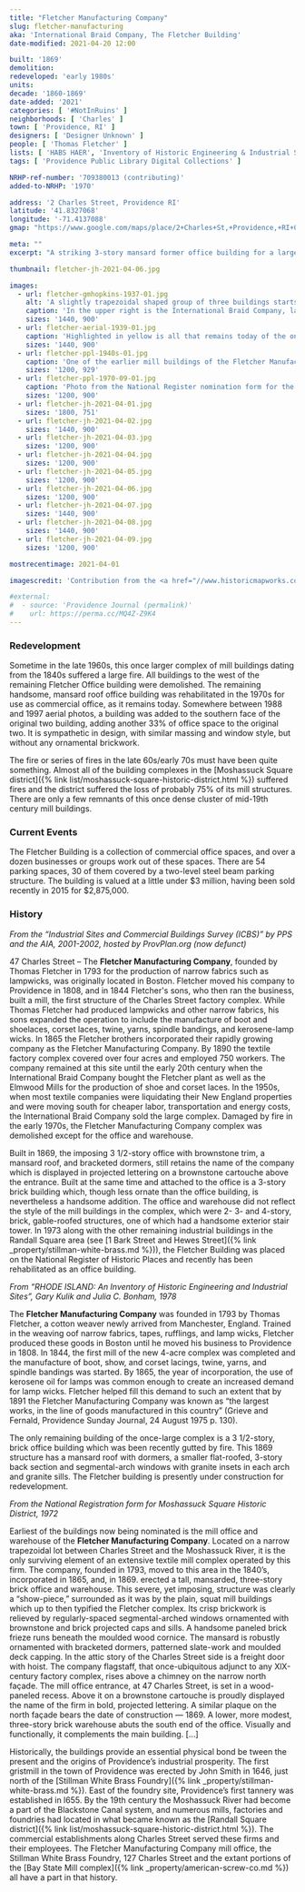 ```yaml
---
title: "Fletcher Manufacturing Company"
slug: fletcher-manufacturing
aka: 'International Braid Company, The Fletcher Building'
date-modified: 2021-04-20 12:00

built: '1869'
demolition:
redeveloped: 'early 1980s'
units:
decade: '1860-1869'
date-added: '2021'
categories: [ '#NotInRuins' ]
neighborhoods: [ 'Charles' ]
town: [ 'Providence, RI' ]
designers: [ 'Designer Unknown' ]
people: [ 'Thomas Fletcher' ]
lists: [ 'HABS HAER', 'Inventory of Historic Engineering & Industrial Sites 1978', 'Moshassuck Square Historic District', 'PPS/AIA Industrial Commercial Buildings Survey' ]
tags: [ 'Providence Public Library Digital Collections' ]

NRHP-ref-number: '709380013 (contributing)'
added-to-NRHP: '1970'

address: '2 Charles Street, Providence RI'
latitude: '41.8327068'
longitude: '-71.4137088'
gmap: "https://www.google.com/maps/place/2+Charles+St,+Providence,+RI+02904/@41.8327068,-71.4137088,17z/data=!3m1!4b1!4m5!3m4!1s0x89e445196792154d:0xe03d4863e65f0f29!8m2!3d41.8327068!4d-71.4115201"

meta: ""
excerpt: "A striking 3-story mansard former office building for a larger manufacturing complex of woven goods turned into various small office spaces"

thumbnail: fletcher-jh-2021-04-06.jpg

images:
  - url: fletcher-gmhopkins-1937-01.jpg
    alt: 'A slightly trapezoidal shaped group of three buildings starts narrow in the front, with the oldest building of red brick with rusticated brownstone details and a mansard roof of slate tiles with protruding dormer windows. Ornamental brickwork courses run under a wooden cornice. In the center of the west wall is a browstone cartouche displaying the name of the firm in pro­jected lettering. A similar plaque on the north façade bears the date of construction. A lower, more modest, three-story brick warehouse abuts the south end of the office which comple­ments the main building but is not nearly as ornate. Abutting the south end of that warehouse is a newer 1980s addition which is also complementary in design.'
    caption: 'In the upper right is the International Braid Company, labelled in 1937 on these G.M. Hopkins cadastral map (this is a mash up of Plates 5 and 22). Notice how different the street and railroad pattern is around the site — Charles Street no longer passes by the West of the office building, but rather around the east side and north as Mill Street does.'
    sizes: '1440, 900'
  - url: fletcher-aerial-1939-01.jpg
    caption: 'Highlighted in yellow is all that remains today of the once sprawling Fletcher Manufacturing company complex. Aerial from the Providence Historical Aerial Viewer, 1939.'
    sizes: '1440, 900'
  - url: fletcher-ppl-1940s-01.jpg
    caption: 'One of the earlier mill buildings of the Fletcher Manufacturing company, built 1866, demolished in the late 1960s after a fire. Photo is labelled as taken in the 1940s but we think it is probably older, likely the mid-1930s — Rhode Island Mills and Mill Villages Photograph Collection, Providence Public Library'
    sizes: '1200, 929'
  - url: fletcher-ppl-1970-09-01.jpg
    caption: 'Photo from the National Register nomination form for the Moshassuck Square Historic District, September 1970, photographer unknown'
    sizes: '1200, 900'
  - url: fletcher-jh-2021-04-01.jpg
    sizes: '1800, 751'
  - url: fletcher-jh-2021-04-02.jpg
    sizes: '1440, 900'
  - url: fletcher-jh-2021-04-03.jpg
    sizes: '1200, 900'
  - url: fletcher-jh-2021-04-04.jpg
    sizes: '1200, 900'
  - url: fletcher-jh-2021-04-05.jpg
    sizes: '1200, 900'
  - url: fletcher-jh-2021-04-06.jpg
    sizes: '1200, 900'
  - url: fletcher-jh-2021-04-07.jpg
    sizes: '1440, 900'
  - url: fletcher-jh-2021-04-08.jpg
    sizes: '1440, 900'
  - url: fletcher-jh-2021-04-09.jpg
    sizes: '1200, 900'

mostrecentimage: 2021-04-01

imagescredit: 'Contribution from the <a href="//www.historicmapworks.com/Map/US/895462/Plate+005/Providence+1937/Rhode+Island/" target="_blank">Historic Mapworks</a>; Providence Historical Aerial Viewer; <a href="//provlibdigital.org/islandora/object/islandora%3A268" target="_blank">Rhode Island Mills and Mill Villages Photograph Collection</a>, Providence Public Library; and the National Register nomination form'

#external:
#  - source: 'Providence Journal (permalink)'
#    url: https://perma.cc/MQ4Z-Z9K4
---
```


### Redevelopment

Sometime in the late 1960s, this once larger complex of mill buildings dating from the 1840s suffered a large fire. All buildings to the west of the remaining Fletcher Office building were demolished. The remaining handsome, mansard roof office building was rehabilitated in the 1970s for use as commercial office, as it remains today. Somewhere between 1988 and 1997 aerial photos, a building was added to the southern face of the original two building, adding another 33% of office space to the original two. It is sympathetic in design, with similar massing and window style, but without any ornamental brickwork. 

The fire or series of fires in the late 60s/early 70s must have been quite something. Almost all of the building complexes in the [Moshassuck Square district]({% link list/moshassuck-square-historic-district.html %}) suffered fires and the district suffered the loss of probably 75% of its mill structures. There are only a few remnants of this once dense cluster of mid-19th century mill buildings. 


### Current Events

The Fletcher Building is a collection of commercial office spaces, and over a dozen businesses or groups work out of these spaces. There are 54 parking spaces, 30 of them covered by a two-level steel beam parking structure. The building is valued at a little under $3 million, having been sold recently in 2015 for $2,875,000. 


### History

_From the “Industrial Sites and Commercial Buildings Survey (ICBS)” by PPS and the AIA, 2001-2002, hosted by ProvPlan.org (now defunct)_

47 Charles Street – The **Fletcher Manufacturing Company**, founded by Thomas Fletcher in 1793 for the production of narrow fabrics such as lampwicks, was originally located in Boston. Fletcher moved his company to Providence in 1808, and in 1844 Fletcher's sons, who then ran the business, built a mill, the first structure of the Charles Street factory complex. While Thomas Fletcher had produced lampwicks and other narrow fabrics, his sons expanded the operation to include the manufacture of boot and shoelaces, corset laces, twine, yarns, spindle bandings, and kerosene-lamp wicks. In 1865 the Fletcher brothers incorporated their rapidly growing company as the Fletcher Manufacturing Company. By 1890 the textile factory complex covered over four acres and employed 750 workers. The company remained at this site until the early 20th century when the International Braid Company bought the Fletcher plant as well as the Elmwood Mills for the production of shoe and corset laces. In the 1950s, when most textile companies were liquidating their New England properties and were moving south for cheaper labor, transportation and energy costs, the International Braid Company sold the large complex. Damaged by fire in the early 1970s, the Fletcher Manufacturing Company complex was demolished except for the office and warehouse.

Built in 1869, the imposing 3 1/2-story office with brownstone trim, a mansard roof, and bracketed dormers, still retains the name of the company which is displayed in projected lettering on a brownstone cartouche above the entrance. Built at the same time and attached to the office is a 3-story brick building which, though less ornate than the office building, is nevertheless a handsome addition. The office and warehouse did not reflect the style of the mill buildings in the complex, which were 2- 3- and 4-story, brick, gable-roofed structures, one of which had a handsome exterior stair tower. In 1973 along with the other remaining industrial buildings in the Randall Square area (see [1 Bark Street and Hewes Street]({% link _property/stillman-white-brass.md %})), the Fletcher Building was placed on the National Register of Historic Places and recently has been rehabilitated as an office building.


_From “RHODE ISLAND: An Inventory of Historic Engineering and Industrial Sites”, Gary Kulik and Julia C. Bonham, 1978_

The **Fletcher Manufacturing Company** was founded in 1793 by Thomas Fletcher, a cotton weaver newly arrived from Manchester, England. Trained in the weaving oof narrow fabrics, tapes, rufflings, and lamp wicks, Fletcher produced these goods in Boston until he moved his business to Providence in 1808. In 1844, the first mill of the new 4-acre complex was completed and the manufacture of boot, show, and corset lacings, twine, yarns, and spindle bandings was started. By 1865, the year of incorporation, the use of kerosene oil for lamps was common enough to create an increased demand for lamp wicks. Fletcher helped fill this demand to such an extent that by 1891 the Fletcher Manufacturing Company was known as “the largest works, in the line of goods manufactured in this country” (Grieve and Fernald, Providence Sunday Journal, 24 August 1975 p. 130). 

The only remaining building of the once-large complex is a 3 1/2-story, brick office building which was been recently gutted by fire. This 1869 structure has a mansard roof with dormers, a smaller flat-roofed, 3-story back section and segmental-arch windows with granite insets in each arch and granite sills. The Fletcher building is presently under construction for redevelopment. 


_From the National Registration form for Moshassuck Square Historic District, 1972_

Earliest of the buildings now being nominated is the mill office and warehouse of the **Fletcher Manufacturing Company**. Located on a narrow trapezoidal lot between Charles Street and the Moshassuck River, it is the only surviving element of an extensive textile mill complex operated by this firm. The company, founded in 1793, moved to this area in the 1840’s, incorporated in 1865, and, in 1869. erected a tall, mansarded, three-story brick office and warehouse. This severe, yet imposing, structure was clearly a “show-piece,” surrounded as it was by the plain, squat mill buildings which up to then typified the Fletcher complex. Its crisp brickwork is relieved by regularly-spaced segmental-arched windows ornamented with brownstone and brick projected caps and sills. A handsome paneled brick frieze runs beneath the moulded wood cornice. The mansard is robustly ornamented with bracketed dormers, patterned slate-work and moulded deck capping. In the attic story of the Charles Street side is a freight door with hoist. The company flagstaff, that once-ubiquitous adjunct to any XlX-century factory complex, rises above a chimney on the narrow north façade. The mill office entrance, at 47 Charles Street, is set in a wood-paneled recess. Above it on a brownstone cartouche is proudly displayed the name of the firm in bold, pro­jected lettering. A similar plaque on the north façade bears the date of construction — 1869. A lower, more modest, three-story brick warehouse abuts the south end of the office. Visually and functionally, it comple­ments the main building. […]

Historically, the buildings provide an essential physical bond be­ tween the present and the origins of Providence’s industrial prosperity. The first gristmill in the town of Providence was erected by John Smith in 1646, just north of the [Stillman White Brass Foundry]({% link _property/stillman-white-brass.md %}). East of the foundry site, Providence’s first tannery was established in l655. By the 19th century the Moshassuck River had become a part of the Blackstone Canal system, and numerous mills, factories and foundries had located in what became known as the [Randall Square district]({% link list/moshassuck-square-historic-district.html %}). The commercial establishments along Charles Street served these firms and their employees. The Fletcher Manufacturing Company mill office, the Stillman White Brass Foundry, 127 Charles Street and the extant portions of the [Bay State Mill complex]({% link _property/american-screw-co.md %}) all have a part in that history.
